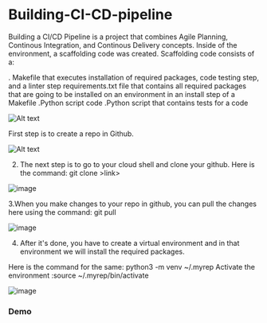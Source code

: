 # Building-CI-CD-pipeline


Building a CI/CD Pipeline is a project that combines Agile Planning, Continous Integration, and Continous Delivery concepts. 
 Inside of the environment, a scaffolding code was created. Scaffolding code consists of a:

. Makefile that executes installation of required packages, code testing step, and a linter step
requirements.txt file that contains all required packages that are going to be installed on an environment in an install step of a Makefile
.Python script code
.Python script that contains tests for a code

![Alt text](https://github.com/kirti0141/Building-CI-CD-pipeline/blob/Images/1.1.png?raw=true?raw=true "Title")




First step is to create a repo in Github. 


![Alt text](https://github.com/kirti0141/Building-CI-CD-pipeline/blob/Images/2.%20Created%20Github%20Repo.png?raw=true?raw=true "Title")

2. The next step is to go to your cloud shell and clone your github.
Here is the command: git clone >link>

![image](https://user-images.githubusercontent.com/117520465/200264915-4ce490b3-a81d-4a92-90df-a76d8467b771.png)

3.When you make changes to your repo in github, you can pull the changes here using the command: git pull

![image](https://user-images.githubusercontent.com/117520465/200265441-8d8ce845-834a-474b-a131-e8dc87c294ca.png)

4. After it's done, you have to create a virtual environment and in that environment we will install the required packages.


Here is the command for the same: python3 -m venv ~/.myrep
Activate the environment :source ~/.myrep/bin/activate

![image](https://user-images.githubusercontent.com/117520465/200265913-dea0c7ad-d9e7-4580-9a31-0da412d28c2e.png)


<h3> Demo </h3>
